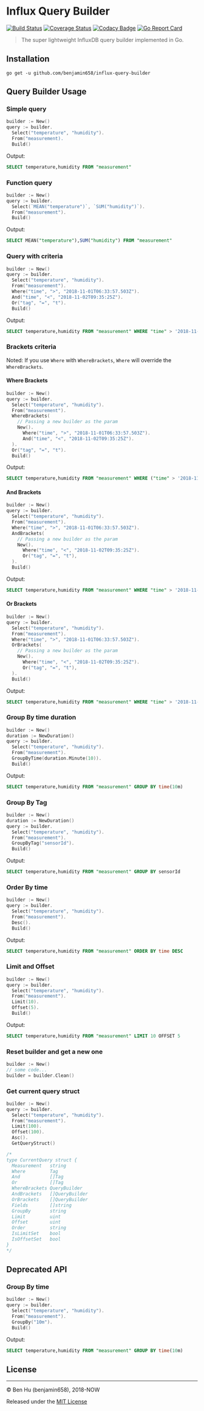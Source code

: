 # Influx Query Builder

[![Build Status](https://travis-ci.org/benjamin658/influx-query-builder.svg?branch=master)](https://travis-ci.org/benjamin658/influx-query-builder.svg?branch=master)
[![Coverage Status](https://coveralls.io/repos/github/benjamin658/influx-query-builder/badge.svg?branch=master)](https://coveralls.io/github/benjamin658/influx-query-builder?branch=master)
[![Codacy Badge](https://api.codacy.com/project/badge/Grade/dbdc74b92709494b839a0e0e72d1f6a6)](https://app.codacy.com/app/benjamin658/influx-query-builder?utm_source=github.com&utm_medium=referral&utm_content=benjamin658/influx-query-builder&utm_campaign=Badge_Grade_Dashboard)
[![Go Report Card](https://goreportcard.com/badge/github.com/benjamin658/influx-query-builder)](https://goreportcard.com/report/github.com/benjamin658/influx-query-builder)

> The super lightweight InfluxDB query builder implemented in Go.

## Installation

`go get -u github.com/benjamin658/influx-query-builder`

## Query Builder Usage

### Simple query

```go
builder := New()
query := builder.
  Select("temperature", "humidity").
  From("measurement).
  Build()
```

Output:

```sql
SELECT temperature,humidity FROM "measurement"
```

### Function query

```go
builder := New()
query := builder.
  Select(`MEAN("temperature")`, `SUM("humidity")`).
  From("measurement").
  Build()
```

Output:

```sql
SELECT MEAN("temperature"),SUM("humidity") FROM "measurement"
```

### Query with criteria

```go
builder := New()
query := builder.
  Select("temperature", "humidity").
  From("measurement").
  Where("time", ">", "2018-11-01T06:33:57.503Z").
  And("time", "<", "2018-11-02T09:35:25Z").
  Or("tag", "=", "t").
  Build()
```

Output:

```sql
SELECT temperature,humidity FROM "measurement" WHERE "time" > '2018-11-01T06:33:57.503Z' AND "time" < '2018-11-02T09:35:25Z' OR "tag" = 't'
```

### Brackets criteria

Noted: If you use `Where` with `WhereBrackets`, `Where` will override the `WhereBrackets`.

#### Where Brackets

```go
builder := New()
query := builder.
  Select("temperature", "humidity").
  From("measurement").
  WhereBrackets(
    // Passing a new builder as the param
    New().
      Where("time", ">", "2018-11-01T06:33:57.503Z").
      And("time", "<", "2018-11-02T09:35:25Z").
  ).
  Or("tag", "=", "t").
  Build()
```

Output:

```sql
SELECT temperature,humidity FROM "measurement" WHERE ("time" > '2018-11-01T06:33:57.503Z' AND "time" < '2018-11-02T09:35:25Z') OR "tag" = 't'
```

#### And Brackets

```go
builder := New()
query := builder.
  Select("temperature", "humidity").
  From("measurement").
  Where("time", ">", "2018-11-01T06:33:57.503Z").
  AndBrackets(
    // Passing a new builder as the param
    New().
      Where("time", "<", "2018-11-02T09:35:25Z").
      Or("tag", "=", "t"),
  ).
  Build()
```

Output:

```sql
SELECT temperature,humidity FROM "measurement" WHERE "time" > '2018-11-01T06:33:57.503Z' AND ("time" < '2018-11-02T09:35:25Z' OR "tag" = 't')
```

#### Or Brackets

```go
builder := New()
query := builder.
  Select("temperature", "humidity").
  From("measurement").
  Where("time", ">", "2018-11-01T06:33:57.503Z").
  OrBrackets(
    // Passing a new builder as the param
    New().
      Where("time", "<", "2018-11-02T09:35:25Z").
      Or("tag", "=", "t"),
  ).
  Build()
```

Output:

```sql
SELECT temperature,humidity FROM "measurement" WHERE "time" > '2018-11-01T06:33:57.503Z' OR ("time" < '2018-11-02T09:35:25Z' OR "tag" = 't')
```

### Group By time duration

```go
builder := New()
duration := NewDuration()
query := builder.
  Select("temperature", "humidity").
  From("measurement").
  GroupByTime(duration.Minute(10)).
  Build()
```

Output:

```sql
SELECT temperature,humidity FROM "measurement" GROUP BY time(10m)
```

### Group By Tag

```go
builder := New()
duration := NewDuration()
query := builder.
  Select("temperature", "humidity").
  From("measurement").
  GroupByTag("sensorId").
  Build()
```

Output:

```sql
SELECT temperature,humidity FROM "measurement" GROUP BY sensorId
```

### Order By time

```go
builder := New()
query := builder.
  Select("temperature", "humidity").
  From("measurement").
  Desc().
  Build()
```

Output:

```sql
SELECT temperature,humidity FROM "measurement" ORDER BY time DESC
```

### Limit and Offset

```go
builder := New()
query := builder.
  Select("temperature", "humidity").
  From("measurement").
  Limit(10).
  Offset(5).
  Build()
```

Output:

```sql
SELECT temperature,humidity FROM "measurement" LIMIT 10 OFFSET 5
```

### Reset builder and get a new one

```go
builder := New()
// some code...
builder = builder.Clean()
```

### Get current query struct

```go
builder := New()
query := builder.
  Select("temperature", "humidity").
  From("measurement").
  Limit(100).
  Offset(100).
  Asc().
  GetQueryStruct()

/*
type CurrentQuery struct {
  Measurement   string
  Where         Tag
  And           []Tag
  Or            []Tag
  WhereBrackets QueryBuilder
  AndBrackets   []QueryBuilder
  OrBrackets    []QueryBuilder
  Fields        []string
  GroupBy       string
  Limit         uint
  Offset        uint
  Order         string
  IsLimitSet    bool
  IsOffsetSet   bool
}
*/
```

## Deprecated API

### Group By time

```go
builder := New()
query := builder.
  Select("temperature", "humidity").
  From("measurement").
  GroupBy("10m").
  Build()
```

Output:

```sql
SELECT temperature,humidity FROM "measurement" GROUP BY time(10m)
```

## License

-------

© Ben Hu (benjamin658), 2018-NOW

Released under the [MIT License](https://github.com/benjamin658/influx-query-builder/blob/master/LICENSE)